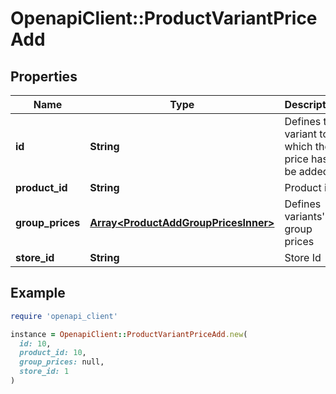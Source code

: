 # OpenapiClient::ProductVariantPriceAdd

## Properties

| Name | Type | Description | Notes |
| ---- | ---- | ----------- | ----- |
| **id** | **String** | Defines the variant to which the price has to be added | [optional] |
| **product_id** | **String** | Product id | [optional] |
| **group_prices** | [**Array&lt;ProductAddGroupPricesInner&gt;**](ProductAddGroupPricesInner.md) | Defines variants&#39;s group prices |  |
| **store_id** | **String** | Store Id | [optional] |

## Example

```ruby
require 'openapi_client'

instance = OpenapiClient::ProductVariantPriceAdd.new(
  id: 10,
  product_id: 10,
  group_prices: null,
  store_id: 1
)
```

